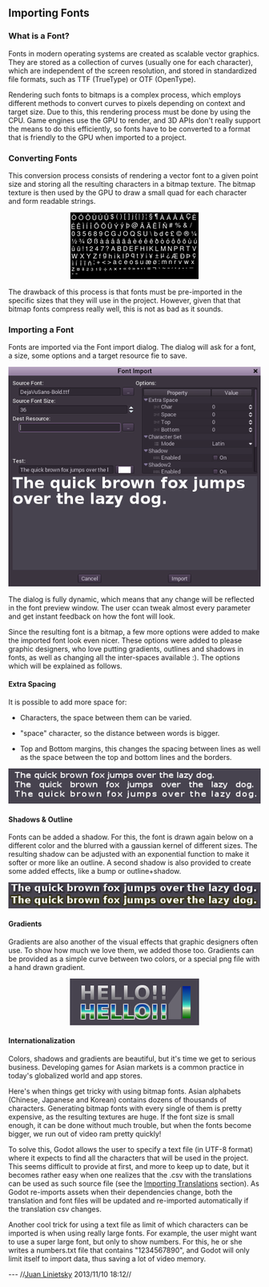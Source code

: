## Importing Fonts

### What is a Font?

Fonts in modern operating systems are created as scalable vector graphics. They are stored as a collection of curves (usually one for each character), which are independent of the screen resolution, and stored in standardized file formats, such as TTF (TrueType) or OTF (OpenType).

Rendering such fonts to bitmaps is a complex process, which employs different methods to convert curves to pixels depending on context and target size. Due to this, this rendering process must be done by using the CPU. 
Game engines use the GPU to render, and 3D APIs don't really support the means to do this efficiently, so fonts have to be converted to a format that is friendly to the GPU when imported to a project.

### Converting Fonts

This conversion process consists of rendering a vector font to a given point size and storing all the resulting characters in a bitmap texture. The bitmap texture is then used by the GPU to draw a small quad for each character and form readable strings.

<p align="center"><img src="images/bitmapfont.png"></p>

The drawback of this process is that fonts must be pre-imported in the specific sizes that they will use in the project. However, given that that bitmap fonts compress really well, this is not as bad as it sounds.

### Importing a Font

Fonts are imported via the Font import dialog. The dialog will ask for a font, a size, some options and a target resource fie to save.

<p align="center"><img src="images/fontimport.png"></p>

The dialog is fully dynamic, which means that any change will be reflected in the font preview window. The user ccan tweak almost every parameter and get instant feedback on how the font will look.

Since the resulting font is a bitmap, a few more options were added to make the imported font look even nicer. These options were added to please graphic designers, who love putting gradients, outlines and shadows in fonts, as well as changing all the inter-spaces available :). The options which will be explained as follows.

#### Extra Spacing

It is possible to add more space for:

*  Characters, the space between them can be varied.

*  "space" character, so the distance between words is bigger.

*  Top and Bottom margins, this changes the spacing between lines as well as the space between the top and bottom lines and the borders.

<p align="center"><img src="images/fontspacing.png"></p>

#### Shadows & Outline

Fonts can be added a shadow. For this, the font is drawn again below on a different color and the blurred with a gaussian kernel of different sizes. The resulting shadow can be adjusted with an exponential function to make it softer or more like an outline. A second shadow is also provided to create some added effects, like a bump or outline+shadow.

<p align="center"><img src="images/shadowoutline.png"></p>

#### Gradients

Gradients are also another of the visual effects that graphic designers often use. To show how much we love them, we added those too. Gradients can be provided as a simple curve between two colors, or a special png file with a hand drawn gradient.

<p align="center"><img src="images/fontgradients.png"></p>
 
#### Internationalization

Colors, shadows and gradients are beautiful, but it's time we get to serious business. Developing games for Asian markets is a common practice in today's globalized world and app stores. 

Here's when things get tricky with using bitmap fonts. Asian alphabets (Chinese, Japanese and Korean) contains dozens of thousands of characters. Generating bitmap fonts with every single of them is pretty expensive, as the resulting textures are huge. If the font size is small enough, it can be done without much trouble, but when the fonts become bigger, we run out of video ram pretty quickly!

To solve this, Godot allows the user to specify a text file (in UTF-8 format) where it expects to find all the characters that will be used in the project. This seems difficult to provide at first, and more to keep up to date, but it becomes rather easy when one realizes that the .csv with the translations can be used as such source file (see the [Importing Translations](import_translations) section). As Godot re-imports assets when their dependencies change, both the translation and font files will be updated and re-imported automatically if the translation csv changes. 

Another cool trick for using a text file as limit of which characters can be imported is when using really large fonts. For example, the user might want to use a super large font, but only to show numbers. For this, he or she writes a numbers.txt file that contains "1234567890", and Godot will only limit itself to import data, thus saving a lot of video memory.


 --- //[Juan Linietsky](reduzio@gmail.com) 2013/11/10 18:12//
